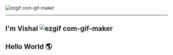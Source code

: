 ![ezgif com-gif-maker](https://user-images.githubusercontent.com/88853198/147050133-9d831f4a-22dc-40b0-8da2-264ee5884f21.gif)

-----------


## I'm Vishal     ![ezgif com-gif-maker](https://user-images.githubusercontent.com/88853198/147049567-e3e29c50-df93-419c-91e6-71f31743a074.png)

##  Hello World 🌎


<!--
**Vishalk29/Vishalk29** is a ✨ _special_ ✨ repository because its `README.md` (this file) appears on your GitHub profile.

Here are some ideas to get you started:

- 🔭 I’m currently working on 
- 🌱 I’m currently learning 
- 👯 I’m looking to collaborate on ...
- 🤔 I’m looking for help with ...
- 💬 Ask me about ...
- 📫 How to reach me: ...
- 😄 Pronouns: ...
- ⚡ Fun fact: ...
-->
